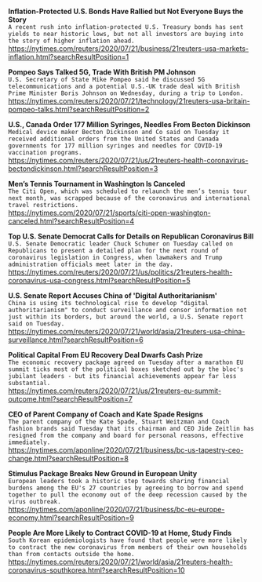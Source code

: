 **Inflation-Protected U.S. Bonds Have Rallied but Not Everyone Buys the Story**\
`A recent rush into inflation-protected U.S. Treasury bonds has sent yields to near historic lows, but not all investors are buying into the story of higher inflation ahead. `\
https://nytimes.com/reuters/2020/07/21/business/21reuters-usa-markets-inflation.html?searchResultPosition=1

**Pompeo Says Talked 5G, Trade With British PM Johnson**\
`U.S. Secretary of State Mike Pompeo said he discussed 5G telecommunications and a potential U.S.-UK trade deal with British Prime Minister Boris Johnson on Wednesday, during a trip to London.`\
https://nytimes.com/reuters/2020/07/21/technology/21reuters-usa-britain-pompeo-talks.html?searchResultPosition=2

**U.S., Canada Order 177 Million Syringes, Needles From Becton Dickinson**\
`Medical device maker Becton Dickinson and Co said on Tuesday it received additional orders from the United States and Canada governments for 177 million syringes and needles for COVID-19 vaccination programs.`\
https://nytimes.com/reuters/2020/07/21/us/21reuters-health-coronavirus-bectondickinson.html?searchResultPosition=3

**Men’s Tennis Tournament in Washington Is Canceled**\
`The Citi Open, which was scheduled to relaunch the men’s tennis tour next month, was scrapped because of the coronavirus and international travel restrictions.`\
https://nytimes.com/2020/07/21/sports/citi-open-washington-canceled.html?searchResultPosition=4

**Top U.S. Senate Democrat Calls for Details on Republican Coronavirus Bill**\
`U.S. Senate Democratic leader Chuck Schumer on Tuesday called on Republicans to present a detailed plan for the next round of coronavirus legislation in Congress, when lawmakers and Trump administration officials meet later in the day.`\
https://nytimes.com/reuters/2020/07/21/us/politics/21reuters-health-coronavirus-usa-congress.html?searchResultPosition=5

**U.S. Senate Report Accuses China of 'Digital Authoritarianism'**\
`China is using its technological rise to develop "digital authoritarianism" to conduct surveillance and censor information not just within its borders, but around the world, a U.S. Senate report said on Tuesday.`\
https://nytimes.com/reuters/2020/07/21/world/asia/21reuters-usa-china-surveillance.html?searchResultPosition=6

**Political Capital From EU Recovery Deal Dwarfs Cash Prize**\
`The economic recovery package agreed on Tuesday after a marathon EU summit ticks most of the political boxes sketched out by the bloc's jubilant leaders - but its financial achievements appear far less substantial.`\
https://nytimes.com/reuters/2020/07/21/us/21reuters-eu-summit-outcome.html?searchResultPosition=7

**CEO of Parent Company of Coach and Kate Spade Resigns**\
`The parent company of the Kate Spade, Stuart Weitzman and Coach fashion brands said Tuesday that its chairman and CEO Jide Zeitlin has resigned from the company and board for personal reasons, effective immediately.`\
https://nytimes.com/aponline/2020/07/21/business/bc-us-tapestry-ceo-change.html?searchResultPosition=8

**Stimulus Package Breaks New Ground in European Unity**\
`European leaders took a historic step towards sharing financial burdens among the EU's 27 countries by agreeing to borrow and spend together to pull the economy out of the deep recession caused by the virus outbreak.`\
https://nytimes.com/aponline/2020/07/21/business/bc-eu-europe-economy.html?searchResultPosition=9

**People Are More Likely to Contract COVID-19 at Home, Study Finds**\
`South Korean epidemiologists have found that people were more likely to contract the new coronavirus from members of their own households than from contacts outside the home.`\
https://nytimes.com/reuters/2020/07/21/world/asia/21reuters-health-coronavirus-southkorea.html?searchResultPosition=10

